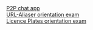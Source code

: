 <div>
  <a href="https://github.com/csengeszollar/p2p-chat">P2P chat app</a>
  </div>
  <div>
<a href="https://github.com/green-fox-academy/csengeszollar/tree/master/url-aliaser">URL-Aliaser orientation exam</a>
  </div>
  <div>
  <a href="https://github.com/csengeszollar/griseus-orientation-retake-exam/tree/master/licensePlates">Licence Plates orientation exam</a>
  </div>
